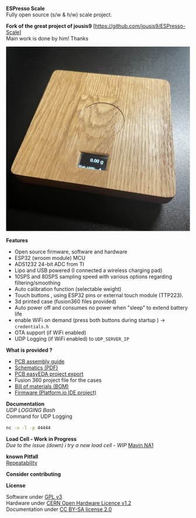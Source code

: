  **ESPresso Scale**  
Fully open source (s/w & h/w) scale project.
  
  
**Fork of the great project of jousis9** [https://github.com/jousis9/ESPresso-Scale]  
Main work is done by him! Thanks

  
![Scale](Hardware/scale.jpg)  


**Features**
- Open source firmware, software and hardware
- ESP32 (wroom module) MCU
- ADS1232 24-bit ADC from TI
- Lipo and USB powered (I connected a wireless charging pad)
- 10SPS and 80SPS sampling speed with various options regarding filtering/smoothing
- Auto calibration function (selectable weight)
- Touch buttons , using ESP32 pins or external touch module (TTP223).
- 3d printed case (fusion360 files provided)
- Auto power off and consumes no power when "sleep" to extend battery life
- enable WiFi on demand (press both buttons during startup ) -> ```credentials.h```
- OTA support (if WiFi enabled)
- UDP Logging (if WiFi enabled) to ```UDP_SERVER_IP```



**What is provided ?**
- [PCB assembly guide](./Hardware/Documents)
- [Schematics (PDF)](./Hardware/Schematics)
- [PCB easyEDA project export](./Hardware/easyEDA)
- Fusion 360 project file for the cases
- [Bill of materials (BOM)](./Hardware/Documents)
- [Firmware (Platform.io IDE project)](./Software/Firmware)


  

**Documentation**  
*UDP LOGGING Bash*  
Command for UDP Logging  
```bash
nc -u -l -p 44444
```  

  
**Load Cell - Work in Progress**  
*Due to the issue (down) i try a new load cell - WIP*
[Mavin NA1](https://www.mavin.cn/na1-oiml-c3-approved-load-cell-high-accuracy-single-point-sensor_p15.html)

**known Pitfall**  
[Repeatability](https://github.com/jousis9/ESPresso-Scale/issues/2#issue-1459375448)


**Consider contributing**  

  
**License**  
<!-- ![OSHW Certification](Hardware/OSHW_mark_GR000002_medium.png)   -->
Software under [GPL v3](https://gitlab.com/jousis/espresso-scale/blob/master/LICENSE)  
Hardware under [CERN Open Hardware Licence v1.2](https://gitlab.com/jousis/espresso-scale/blob/master/hw-LICENSE)  
Documentation under [CC BY-SA license 2.0](https://creativecommons.org/licenses/by-sa/2.0/)
